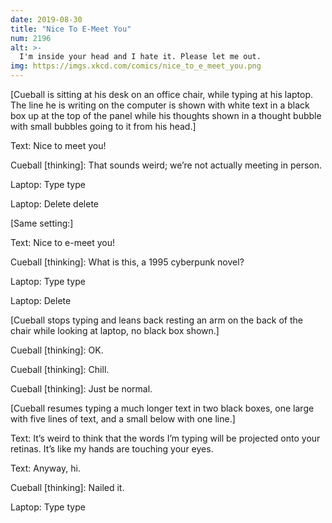```yaml
---
date: 2019-08-30
title: "Nice To E-Meet You"
num: 2196
alt: >-
  I'm inside your head and I hate it. Please let me out.
img: https://imgs.xkcd.com/comics/nice_to_e_meet_you.png
---
```

[Cueball is sitting at his desk on an office chair, while typing at his laptop. The line he is writing on the computer is shown with white text in a black box up at the top of the panel while his thoughts shown in a thought bubble with small bubbles going to it from his head.]

Text: Nice to meet you!

Cueball [thinking]: That sounds weird; we’re not actually meeting in person.

Laptop: Type type

Laptop: Delete delete

[Same setting:]

Text: Nice to e-meet you!

Cueball [thinking]: What is this, a 1995 cyberpunk novel?

Laptop: Type type

Laptop: Delete

[Cueball stops typing and leans back resting an arm on the back of the chair while looking at laptop, no black box shown.]

Cueball [thinking]: OK.

Cueball [thinking]: Chill.

Cueball [thinking]: Just be normal.

[Cueball resumes typing a much longer text in two black boxes, one large with five lines of text, and a small below with one line.]

Text: It’s weird to think that the words I’m typing will be projected onto your retinas. It’s like my hands are touching your eyes.

Text: Anyway, hi.

Cueball [thinking]: Nailed it.

Laptop: Type type